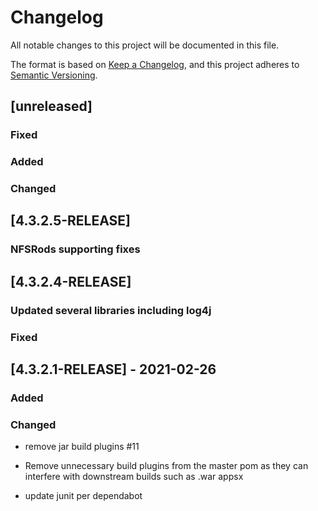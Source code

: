 # Changelog
All notable changes to this project will be documented in this file.

The format is based on [Keep a Changelog](https://keepachangelog.com/en/1.0.0/),
and this project adheres to [Semantic Versioning](https://semver.org/spec/v2.0.0.html).
## [unreleased]

### Fixed

### Added

### Changed

## [4.3.2.5-RELEASE]

### NFSRods supporting fixes

## [4.3.2.4-RELEASE]

### Updated several libraries including log4j


### Fixed

## [4.3.2.1-RELEASE] - 2021-02-26

### Added

### Changed

- remove jar build plugins #11

- Remove unnecessary build plugins from the master pom as they can interfere with downstream builds such as .war appsx

- update junit per dependabot


